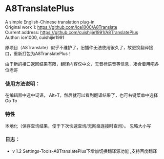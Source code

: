 # A8TranslatePlus

<!-- Plugin description -->
A simple English-Chinese translation plug-in <br>
Original work 1: https://github.com/ice1000/A8Translate   <br>
Current address: https://github.com/cuishijie1991/A8TranslatePlus  <br>
Author: ice1000, cuishijie1991
<!-- Plugin description end -->

原项目（A8Translate）似乎不维护了，旧插件无法使用很久了，故更换翻译接口，重新打包为A8TranslatePlus！

由于新的接口返回结果有限，翻译内容仅中文，无音标语音等信息，凑合着用吧各位老哥

### 使用方法说明：
在编辑器中选中词语， Alt+T，然后就可以看到翻译结果了，也可右键菜单中选择Go To



### 特性
本地化（保存查询结果，便于下次快速查询/无网络连接时查询）。
忽略大小写

### 日志：
- v 1.2
    Settings-Tools-A8TranslatePlus下增加切换翻译源功能 ,支持百度翻译
